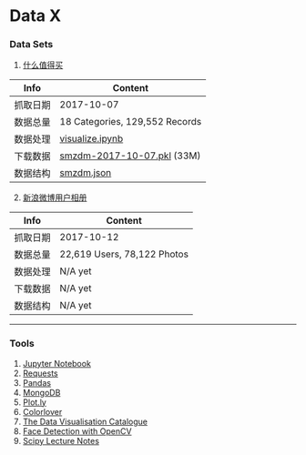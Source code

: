Data X
===

### Data Sets

1. [什么值得买](http://www.smzdm.com/)


| Info | Content |
| ------------- | ------------- |
| 抓取日期  | 2017-10-07  |
| 数据总量  |   18 Categories, 129,552 Records |
| 数据处理  | [visualize.ipynb](Smzdm/visualize.ipynb) |
| 下载数据  | [smzdm-2017-10-07.pkl](Smzdm/smzdm-2017-10-07.pkl) (33M) |
| 数据结构  | [smzdm.json](Smzdm/smzdm.json) |

2. [新浪微博用户相册](http://weibo.com/)

| Info | Content |
| ------------- | ------------- |
| 抓取日期  | 2017-10-12  |
| 数据总量  |   22,619 Users, 78,122 Photos |
| 数据处理  | N/A yet |
| 下载数据  | N/A yet |
| 数据结构  | N/A yet |

---

### Tools

1. [Jupyter Notebook](http://jupyter.org/)
2. [Requests](http://docs.python-requests.org/en/master/)
3. [Pandas](http://pandas.pydata.org/)
4. [MongoDB](https://docs.mongodb.com/manual/)
5. [Plot.ly](https://plot.ly/python/)
6. [Colorlover](https://plot.ly/ipython-notebooks/color-scales)
7. [The Data Visualisation Catalogue](https://datavizcatalogue.com/index.html)
8. [Face Detection with OpenCV](https://docs.opencv.org/trunk/d7/d8b/tutorial_py_face_detection.html)
9. [Scipy Lecture Notes](http://www.scipy-lectures.org/index.html)
